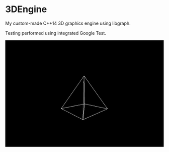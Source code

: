 # 3DEngine
My custom-made C++14 3D graphics engine using libgraph.

Testing performed using integrated Google Test.

![](https://github.com/daisp/3DEngine/blob/master/GIFs/demo1.gif)

